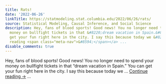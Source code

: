 ```yaml
---
title: Rats!
date: '2022-06-26'
linkTitle: https://statmodeling.stat.columbia.edu/2022/06/26/rats/
source: Statistical Modeling, Causal Inference, and Social Science
description: Hey, fans of blood sports! Good news! You no longer need to spend your
  money on bullfight tickets in that &#8220;dream vacation in Spain.&#8221; You can
  get your fun right here in the city. I say this because today we &#8230; <a href="https://statmodeling.stat.columbia.edu/2022/06/26/rats/">Continue
  reading <span class="meta-nav">&#8594;</span></a> ...
disable_comments: true
---
```

Hey, fans of blood sports! Good news! You no longer need to spend your money on bullfight tickets in that &#8220;dream vacation in Spain.&#8221; You can get your fun right here in the city. I say this because today we &#8230; <a href="https://statmodeling.stat.columbia.edu/2022/06/26/rats/">Continue reading <span class="meta-nav">&#8594;</span></a> ...
